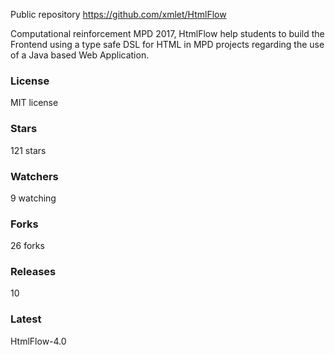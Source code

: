 Public repository https://github.com/xmlet/HtmlFlow

Computational reinforcement MPD 2017, HtmlFlow help students to build
the Frontend using a type safe DSL for HTML in MPD projects regarding the use of a Java based Web Application.

### License
 MIT license
### Stars
 121 stars
### Watchers
 9 watching
### Forks
 26 forks
### Releases
10
### Latest
HtmlFlow-4.0